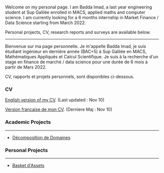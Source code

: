 Welcome on my personal page. I am Badda Imad, a last year engineering student at Sup Galilée enrolled in MACS, applied maths and computer science. I am currently looking for a 6 months internship in Market Finance / Data Science starting from March 2022. 

Personal projects, CV, research reports and surveys are available below.

----------------------------------------------------------------------------

Bienvenue sur ma page personnelle. Je m'appelle Badda Imad, je suis étudiant ingénieur en dernière année (BAC+5) à Sup Galilée en MACS, Mathématiques Appliqués et Calcul Scientifique. Je suis à la recherche d'un stage en finance de marché / data science pour une durée de 6 mois à partir de Mars 2022.

CV, rapports et projets personnels, sont disponibles ci-dessous.

### CV

[English version of my CV](https://I-Blitz.github.io/ImadB/CV/Badda_Imad_Nov_CV_ANG.pdf ). (Last updated : Nov 10)

[Version francaise de mon CV](https://I-Blitz.github.io/ImadB/CV/Badda_Imad_Nov_CV_FR.pdf). (Derniere Maj : Nov 10)


### Academic Projects
----------------------------------------------------------------------------
* [Décomposition de Domaines](https://I-Blitz.github.io/ImadB/Projet/DD/Projet_DD_MACS_2.pdf)


### Personal Projects
----------------------------------------------------------------------------
* [Basket d'Assets](https://I-Blitz.github.io/ImadB/Projet/BasketAssets/)

 


